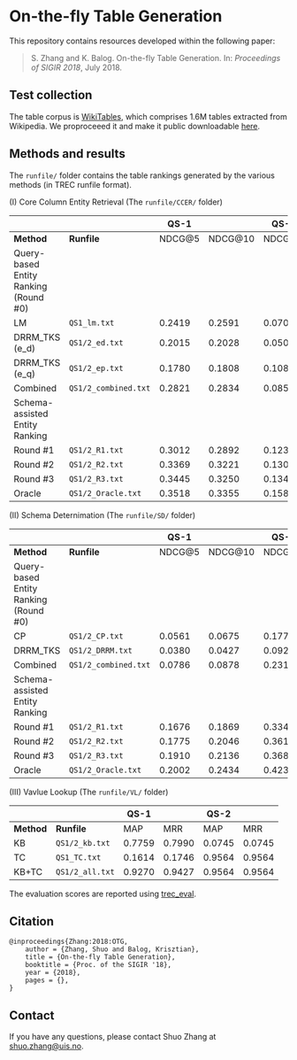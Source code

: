 # On-the-fly Table Generation

This repository contains resources developed within the following paper:

> S. Zhang and K. Balog. On-the-fly Table Generation. In: *Proceedings of SIGIR 2018*, July 2018.


## Test collection

The table corpus is [WikiTables](http://websail-fe.cs.northwestern.edu/TabEL/), which comprises 1.6M tables extracted from Wikipedia. We proproceeed it and make it public downloadable [here](http://iai.group/downloads/smart_table/WP_tables.zip).



## Methods and results


The `runfile/` folder contains the table rankings generated by the various methods (in TREC runfile format).


(I) Core Column Entity Retrieval (The `runfile/CCER/` folder)

|  |  | QS-1 || QS-2||
| -- | -- | -- | -- | -- | -- |
| **Method** | **Runfile**  | NDCG@5 | NDCG@10 | NDCG@5 | NDCG@10|
| Query-based Entity Ranking (Round \#0)|
| LM | `QS1_lm.txt` | 0.2419 | 0.2591 | 0.0708 | 0.0823 |
| DRRM_TKS (e_d) | `QS1/2_ed.txt` | 0.2015 | 0.2028 | 0.0501 | 0.0540 |
| DRRM_TKS (e_q) | `QS1/2_ep.txt` | 0.1780 | 0.1808 | 0.1089 | 0.1083 |
| Combined | `QS1/2_combined.txt` | 0.2821 | 0.2834 | 0.0852 | 0.0920 |
|Schema-assisted Entity Ranking|
|Round \#1|`QS1/2_R1.txt`|0.3012 | 0.2892 | 0.1232 | 0.1201|
|Round \#2|`QS1/2_R2.txt`|0.3369| 0.3221 |0.1307 | 0.1264 |
|Round \#3|`QS1/2_R3.txt`|0.3445|0.3250|0.1345| 0.1270|
|Oracle |`QS1/2_Oracle.txt`|0.3518|0.3355|0.1587|0.1555|

(II) Schema Deternimation (The `runfile/SD/` folder)

|  |  | QS-1 || QS-2||
| -- | -- | -- | -- | -- | -- |
| **Method** | **Runfile**  | NDCG@5 | NDCG@10 | NDCG@5 | NDCG@10|
| Query-based Entity Ranking (Round \#0)|
| CP | `QS1/2_CP.txt` | 0.0561 | 0.0675 | 0.1770 | 0.2092|
| DRRM\_TKS | `QS1/2_DRRM.txt` | 0.0380 | 0.0427 | 0.0920 | 0.1415 |
| Combined | `QS1/2_combined.txt` | 0.0786 | 0.0878 | 0.2310 | 0.2695 |
|Schema-assisted Entity Ranking|
|Round \#1|`QS1/2_R1.txt`|0.1676 | 0.1869 | 0.3342 | 0.3845|
|Round \#2|`QS1/2_R2.txt`|0.1775 | 0.2046 |0.3614 | 0.4143 |
|Round \#3|`QS1/2_R3.txt`|0.1910|0.2136|0.3683| 0.4350|
|Oracle |`QS1/2_Oracle.txt`|0.2002|0.2434|0.4239|0.4825|

(III) Vavlue Lookup (The `runfile/VL/` folder)

|  |  | QS-1 || QS-2||
| -- | -- | -- | -- | -- | -- |
| **Method** | **Runfile**  | MAP | MRR | MAP | MRR|
| KB | `QS1/2_kb.txt` | 0.7759 | 0.7990 | 0.0745 | 0.0745 |
| TC | `QS1_TC.txt` | 0.1614 | 0.1746 | 0.9564 | 0.9564 |
| KB+TC | `QS1/2_all.txt` | 0.9270 | 0.9427 | 0.9564 | 0.9564 |

The evaluation scores are reported using [trec_eval](https://github.com/usnistgov/trec_eval).


## Citation
```
@inproceedings{Zhang:2018:OTG,
    author = {Zhang, Shuo and Balog, Krisztian},
    title = {On-the-fly Table Generation},
    booktitle = {Proc. of the SIGIR '18},
    year = {2018},
    pages = {},
}
```

## Contact
If you have any questions, please contact Shuo Zhang at shuo.zhang@uis.no.
